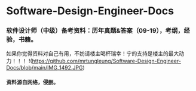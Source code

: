 # Software-Design-Engineer-Docs

### 软件设计师（中级）备考资料：历年真题&答案（09-19），考纲，经验，书籍。
如果你觉得资料对自己有用，不妨请楼主喝杯瑞幸！宁的支持是楼主的最大动力！！！
!(https://github.com/mrtungleung/Software-Design-Engineer-Docs/blob/main/IMG_1492.JPG)

#### 资料源自网络，侵删。
